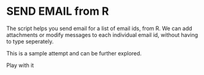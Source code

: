 # SEND EMAIL from R

The script helps you send email for a list of email ids, from R. 
We can add attachments or modify messages to each individual email id, without having to type seperately.

This is a sample attempt and can be further explored.

Play with it 
